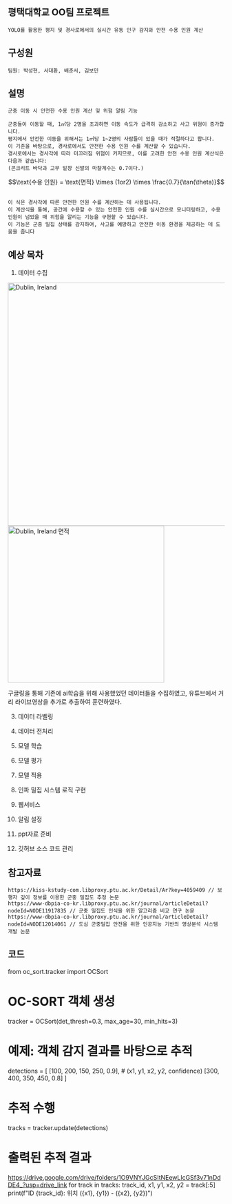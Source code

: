 ## 평택대학교 OO팀 프로젝트
```
YOLO를 활용한 평지 및 경사로에서의 실시간 유동 인구 감지와 안전 수용 인원 계산
```
## 구성원
```
팀원: 박성현, 서대환, 배준서, 김보민
```
## 설명
```
군중 이동 시 안전한 수용 인원 계산 및 위험 알림 기능

군중들이 이동할 때, 1㎡당 2명을 초과하면 이동 속도가 급격히 감소하고 사고 위험이 증가합니다.
평지에서 안전한 이동을 위해서는 1㎡당 1~2명의 사람들이 있을 때가 적절하다고 합니다.
이 기준을 바탕으로, 경사로에서도 안전한 수용 인원 수를 계산할 수 있습니다.
경사로에서는 경사각에 따라 미끄러짐 위험이 커지므로, 이를 고려한 안전 수용 인원 계산식은 다음과 같습니다:
(콘크리트 바닥과 고무 밑창 신발의 마찰계수는 0.7이다.)

```
```math
\text{수용 인원} = \text{면적} \times (1or2) \times \frac{0.7}{\tan(\theta)}
```
```

이 식은 경사각에 따른 안전한 인원 수를 계산하는 데 사용됩니다.
이 계산식을 통해, 공간에 수용할 수 있는 안전한 인원 수를 실시간으로 모니터링하고, 수용 인원이 넘었을 때 위험을 알리는 기능을 구현할 수 있습니다.
이 기능은 군중 밀집 상태를 감지하여, 사고를 예방하고 안전한 이동 환경을 제공하는 데 도움을 줍니다
```
## 예상 목차
1. 데이터 수집
<img width="563" alt="Dublin, Ireland" src="https://github.com/user-attachments/assets/06494445-6a93-44d2-9043-cfbc5b9d62b7" />
<img width="363" alt="Dublin, Ireland 면적" src="https://github.com/user-attachments/assets/91c57030-5785-4f67-b27e-bca2d1527e8e" />

구글링을 통해 기존에 ai학습을 위해 사용했었던 데이터들을 수집하였고, 유튜브에서 거리 라이브영상을 추가로 추출하여 훈련하였다.

3. 데이터 라벨링

4. 데이터 전처리

5. 모델 학습

6. 모델 평가

7. 모델 적용

8. 인파 밀집 시스템 로직 구현

9. 웹서비스

10. 알림 설정

11. ppt자료 준비

12. 깃허브 소스 코드 관리

## 참고자료
```
https://kiss-kstudy-com.libproxy.ptu.ac.kr/Detail/Ar?key=4059409 // 보행자 깊이 정보를 이용한 군중 밀집도 추정 논문
https://www-dbpia-co-kr.libproxy.ptu.ac.kr/journal/articleDetail?nodeId=NODE11917835 // 군중 밀집도 인식을 위한 알고리즘 비교 연구 논문
https://www-dbpia-co-kr.libproxy.ptu.ac.kr/journal/articleDetail?nodeId=NODE12014061 // 도심 군중밀집 안전을 위한 인공지능 기반의 영상분석 시스템 개발 논문
```


## 코드

from oc_sort.tracker import OCSort

# OC-SORT 객체 생성
tracker = OCSort(det_thresh=0.3, max_age=30, min_hits=3)

# 예제: 객체 감지 결과를 바탕으로 추적
detections = [
    [100, 200, 150, 250, 0.9],  # (x1, y1, x2, y2, confidence)
    [300, 400, 350, 450, 0.8]
]

# 추적 수행
tracks = tracker.update(detections)

# 출력된 추적 결과
https://drive.google.com/drive/folders/1O9VNYJGcSItNEewLlcGSf3v71nDdDE4_?usp=drive_link
for track in tracks:
    track_id, x1, y1, x2, y2 = track[:5]
    print(f"ID {track_id}: 위치 ({x1}, {y1}) - ({x2}, {y2})")

